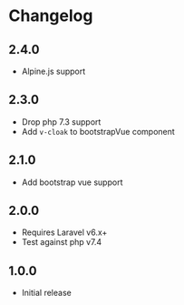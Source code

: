 # Changelog

## 2.4.0

* Alpine.js support

## 2.3.0

* Drop php 7.3 support
* Add `v-cloak` to bootstrapVue component

## 2.1.0

* Add bootstrap vue support

## 2.0.0

* Requires Laravel v6.x+
* Test against php v7.4

## 1.0.0

* Initial release
